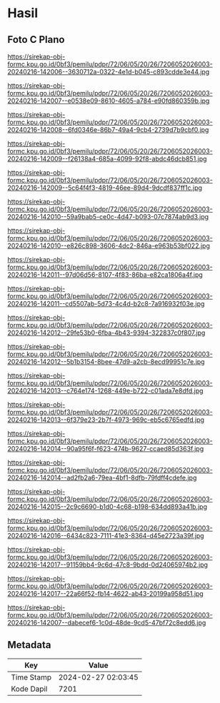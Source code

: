 # Hasil

## Foto C Plano

https://sirekap-obj-formc.kpu.go.id/0bf3/pemilu/pdpr/72/06/05/20/26/7206052026003-20240216-142006--3630712a-0322-4e1d-b045-c893cdde3e44.jpg

https://sirekap-obj-formc.kpu.go.id/0bf3/pemilu/pdpr/72/06/05/20/26/7206052026003-20240216-142007--e0538e09-8610-4605-a784-e90fd860359b.jpg

https://sirekap-obj-formc.kpu.go.id/0bf3/pemilu/pdpr/72/06/05/20/26/7206052026003-20240216-142008--6fd0346e-86b7-49a4-9cb4-2739d7b9cbf0.jpg

https://sirekap-obj-formc.kpu.go.id/0bf3/pemilu/pdpr/72/06/05/20/26/7206052026003-20240216-142009--f26138a4-685a-4099-92f8-abdc46dcb851.jpg

https://sirekap-obj-formc.kpu.go.id/0bf3/pemilu/pdpr/72/06/05/20/26/7206052026003-20240216-142009--5c64f4f3-4819-46ee-89d4-9dcdf837ff1c.jpg

https://sirekap-obj-formc.kpu.go.id/0bf3/pemilu/pdpr/72/06/05/20/26/7206052026003-20240216-142010--59a9bab5-ce0c-4d47-b093-07c7874ab9d3.jpg

https://sirekap-obj-formc.kpu.go.id/0bf3/pemilu/pdpr/72/06/05/20/26/7206052026003-20240216-142010--e826c898-3606-4dc2-846a-e963b53bf022.jpg

https://sirekap-obj-formc.kpu.go.id/0bf3/pemilu/pdpr/72/06/05/20/26/7206052026003-20240216-142011--97d06d56-8107-4f83-86ba-e82ca1806a4f.jpg

https://sirekap-obj-formc.kpu.go.id/0bf3/pemilu/pdpr/72/06/05/20/26/7206052026003-20240216-142011--cd5507ab-5d73-4c4d-b2c8-7a916932f03e.jpg

https://sirekap-obj-formc.kpu.go.id/0bf3/pemilu/pdpr/72/06/05/20/26/7206052026003-20240216-142012--29fe53b0-6fba-4b43-9394-322837c0f807.jpg

https://sirekap-obj-formc.kpu.go.id/0bf3/pemilu/pdpr/72/06/05/20/26/7206052026003-20240216-142012--5b1b3154-8bee-47d9-a2cb-8ecd99951c7e.jpg

https://sirekap-obj-formc.kpu.go.id/0bf3/pemilu/pdpr/72/06/05/20/26/7206052026003-20240216-142013--c764e174-1268-449e-b722-c01ada7e8dfd.jpg

https://sirekap-obj-formc.kpu.go.id/0bf3/pemilu/pdpr/72/06/05/20/26/7206052026003-20240216-142013--6f379e23-2b7f-4973-969c-eb5c6765edfd.jpg

https://sirekap-obj-formc.kpu.go.id/0bf3/pemilu/pdpr/72/06/05/20/26/7206052026003-20240216-142014--90a95f6f-f623-474b-9627-ccaed85d363f.jpg

https://sirekap-obj-formc.kpu.go.id/0bf3/pemilu/pdpr/72/06/05/20/26/7206052026003-20240216-142014--ad2fb2a6-79ea-4bf1-8dfb-79fdff4cdefe.jpg

https://sirekap-obj-formc.kpu.go.id/0bf3/pemilu/pdpr/72/06/05/20/26/7206052026003-20240216-142015--2c9c6690-b1d0-4c68-b198-634dd893a41b.jpg

https://sirekap-obj-formc.kpu.go.id/0bf3/pemilu/pdpr/72/06/05/20/26/7206052026003-20240216-142016--6434c823-7111-41e3-8364-d45e2723a39f.jpg

https://sirekap-obj-formc.kpu.go.id/0bf3/pemilu/pdpr/72/06/05/20/26/7206052026003-20240216-142017--91159bb4-9c6d-47c8-9bdd-0d24065974b2.jpg

https://sirekap-obj-formc.kpu.go.id/0bf3/pemilu/pdpr/72/06/05/20/26/7206052026003-20240216-142017--22a66f52-fb14-4622-ab43-20199a958d51.jpg

https://sirekap-obj-formc.kpu.go.id/0bf3/pemilu/pdpr/72/06/05/20/26/7206052026003-20240216-142007--dabecef6-1c0d-48de-9cd5-47bf72c8edd6.jpg


## Metadata

| Key        | Value               |
| ---------- | ------------------- |
| Time Stamp | 2024-02-27 02:03:45 |
| Kode Dapil | 7201                |




